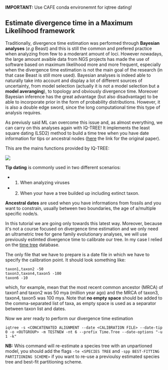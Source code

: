 **IMPORTANT:** Use CAFE conda environemnt for iqtree dating!

## Estimate divergence time in a Maximum Likelihood framework

Traditionally, divergence time estimation was performed through **Bayesian analyses** (*e.g* Beast) and this is still the common and prefered practice when analyzing from few to a moderant amount of loci. However nowadays, the large amount avaible data from NGS projects has made the use of software based on maximum likelihood more and more frequent, especially when the divergence time estimation is not the main goal of the research (in that case Beast is still more used). Bayesian analyses is indeed able to naturally take into account and display a lot of different sources of uncertainty, from model selection (actually it is not a model selection but a  **model averanging**), to topology and obviously divergence time. Moreover Bayesian inference has the great advantage (but also disadvantage) to be able to incorporate prior in the form of probability distributions. However, it is also a double edge sword, since the long computational time this type of analysis requires.

As previusly said ML can overcome this issue and, as almost everything, we can carry on this analyses again with IQ-TREE! It implements the least square dating (LSD2) method to build a time tree when you have date information for tips or ancestral nodes ([here](https://academic.oup.com/sysbio/article/65/1/82/2461506) the link for the original paper).

This are the mains functions provided by IQ-TREE:

![](https://github.com/for-giobbe/phy/blob/master/2021/Images/LSD.png)

**Tip dating** is commonly used in two different scenarios:

 * 1. When analyzing viruses
 * 2. When your have a tree builded up including extinct taxon.

**Ancestral dates** are used when you have informations from fossils and you want to constrain, usually between two boundaries, the age of a/multiple specific node/s.

In this tutorial we are going only towards this latest way. Moreover, because it's not a course focused on divergence time estimation and we only need an ultrametric tree for gene family evolutionary analyses, we will use previously estimted divergence time to calibrate our tree. In my case I relied on the [time tree](https://timetree.org/) database. 

The only file that we have to prepare is a date file in which we have to specify the calibration point. It should look something like:

```
taxon1,taxon2 -50
taxon3,taxon4,taxon5 -100
taxon6 -10
```

which, for example, mean that the most recent common ancestor (MRCA) of taxon1 and taxon2 was 50 mya (million year ago) and the MRCA of taxon3, taxon4, taxon5 was 100 mya. Note that **no empty space** should be added to the comma-separated list of taxa, as empty space is used as a separator between taxon list and dates.

Now we arer ready to perform our divergence time estimation

```
iqtree -s <CONCATENATED ALIGNMENT --date <CALIBRATION FILE> --date-tip 0 -o <OUTGROUP> -m TESTNEW -nt 6 --prefix Time.Tree --date-options "-u 1 -k" 
```

**NB:** Whis command will re-estimate a species tree with an unpartioned model, you should add the flags ```-te <SPECIES TREE``` and ```-spp BEST-FITTING PARTITIONING SCHEME>``` if you want to re-use a previoulsy estimated species tree and best-fit partitioning scheme.



